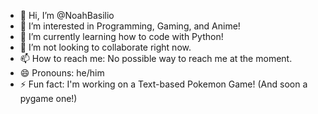 - 👋 Hi, I’m @NoahBasilio
- 👀 I’m interested in Programming, Gaming, and Anime!
- 🌱 I’m currently learning how to code with Python!
- 💞️ I’m not looking to collaborate right now.
- 📫 How to reach me: No possible way to reach me at the moment.
- 😄 Pronouns: he/him
- ⚡ Fun fact: I'm working on a Text-based Pokemon Game! (And soon a pygame one!)

<!---
NoahBasilio/NoahBasilio is a ✨ special ✨ repository because its `README.md` (this file) appears on your GitHub profile.
You can click the Preview link to take a look at your changes.
--->
